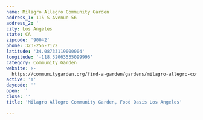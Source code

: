 ```yaml
---
name: Milagro Allegro Community Garden
address_1: 115 S Avenue 56
address_2: ''
city: Los Angeles
state: CA
zipcode: '90042'
phone: 323-256-7122
latitude: '34.08733119000004'
longitude: '-118.32063535099996'
category: Community Garden
website: >-
  https://communitygarden.org/find-a-garden/gardens/milagro-allegro-community-garden/
active: 'Y'
daycode: ''
open: ''
close: ''
title: 'Milagro Allegro Community Garden, Food Oasis Los Angeles'

---
```

